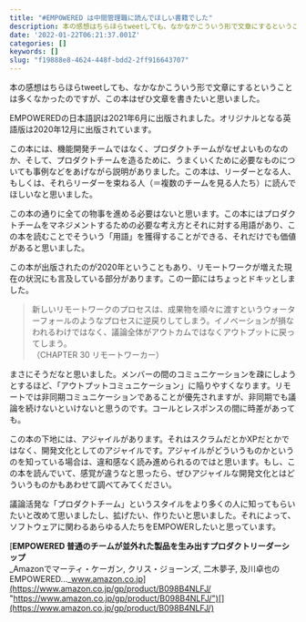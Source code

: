 ```yaml
---
title: "#EMPOWERED は中間管理職に読んでほしい書籍でした"
description: 本の感想はちらほらtweetしても、なかなかこういう形で文章にするということは多くなかったのですが、この本はぜひ文章を書きたいと思いました。
date: '2022-01-22T06:21:37.001Z'
categories: []
keywords: []
slug: "f19888e8-4624-448f-bdd2-2ff916643707"
---
```

本の感想はちらほらtweetしても、なかなかこういう形で文章にするということは多くなかったのですが、この本はぜひ文章を書きたいと思いました。

EMPOWEREDの日本語訳は2021年6月に出版されました。オリジナルとなる英語版は2020年12月に出版されています。

この本には、機能開発チームではなく、プロダクトチームがなぜよいものなのか、そして、プロダクトチームを造るために、うまくいくために必要なものについても事例などをあげながら説明がありました。この本は、リーダーとなる人、もしくは、それらリーダーを束ねる人（＝複数のチームを見る人たち）に読んでほしいなと思いました。

この本の通りに全ての物事を進める必要はないと思います。この本にはプロダクトチームをマネジメントするための必要な考え方とそれに対する用語があり、この本を読むことでそういう「用語」を獲得することができる、それだけでも価値があると思いました。

この本が出版されたのが2020年ということもあり、リモートワークが増えた現在の状況にも言及している部分があります。この一節にはちょっとドキッとしました。

> 新しいリモートワークのプロセスは、成果物を順々に渡すというウォーターフォールのようなプロセスに逆戻りしてしまう。イノベーションが損なわれるわけではなく、議論全体がアウトカムではなくアウトプットに戻ってしまう。  
> （CHAPTER 30 リモートワーカー）

まさにそうだなと思いました。メンバーの間のコミュニケーションを疎にしようとするほど、「アウトプットコミュニケーション」に陥りやすくなります。リモートでは非同期コミュニケーションであることが優先されますが、非同期でも議論を続けないといけないと思うのです。コールとレスポンスの間に時差があっても。

この本の下地には、アジャイルがあります。それはスクラムだとかXPだとかではなく、開発文化としてのアジャイルです。アジャイルがどういうものかというのを知っている場合は、違和感なく読み進められるのではと思います。もし、この本を読んでいて、感覚が違うなと思ったら、ぜひアジャイルな開発文化とはどういうものかもあわせて調べてみてください。

議論活発な「プロダクトチーム」というスタイルをより多くの人に知ってもらいたいと改めて思いましたし、拡げたい、作りたいと思いました。それによって、ソフトウェアに関わるあらゆる人たちをEMPOWERしたいと思っています。

[**EMPOWERED 普通のチームが並外れた製品を生み出すプロダクトリーダーシップ**  
_Amazonでマーティ・ケーガン, クリス・ジョーンズ, 二木夢子, 及川卓也のEMPOWERED…_www.amazon.co.jp](https://www.amazon.co.jp/gp/product/B098B4NLFJ/ "https://www.amazon.co.jp/gp/product/B098B4NLFJ/")[](https://www.amazon.co.jp/gp/product/B098B4NLFJ/)